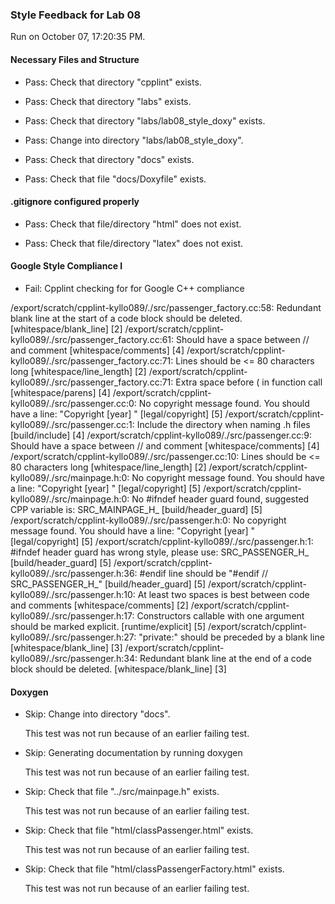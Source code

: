 ### Style Feedback for Lab 08

Run on October 07, 17:20:35 PM.


#### Necessary Files and Structure

+ Pass: Check that directory "cpplint" exists.

+ Pass: Check that directory "labs" exists.

+ Pass: Check that directory "labs/lab08_style_doxy" exists.

+ Pass: Change into directory "labs/lab08_style_doxy".

+ Pass: Check that directory "docs" exists.

+ Pass: Check that file "docs/Doxyfile" exists.


#### .gitignore configured properly

+ Pass: Check that file/directory "html" does not exist.

+ Pass: Check that file/directory "latex" does not exist.


#### Google Style Compliance I

+ Fail: Cpplint checking for for Google C++ compliance

/export/scratch/cpplint-kyllo089/./src/passenger_factory.cc:58:  Redundant blank line at the start of a code block should be deleted.  [whitespace/blank_line] [2]
/export/scratch/cpplint-kyllo089/./src/passenger_factory.cc:61:  Should have a space between // and comment  [whitespace/comments] [4]
/export/scratch/cpplint-kyllo089/./src/passenger_factory.cc:71:  Lines should be <= 80 characters long  [whitespace/line_length] [2]
/export/scratch/cpplint-kyllo089/./src/passenger_factory.cc:71:  Extra space before ( in function call  [whitespace/parens] [4]
/export/scratch/cpplint-kyllo089/./src/passenger.cc:0:  No copyright message found.  You should have a line: "Copyright [year] <Copyright Owner>"  [legal/copyright] [5]
/export/scratch/cpplint-kyllo089/./src/passenger.cc:1:  Include the directory when naming .h files  [build/include] [4]
/export/scratch/cpplint-kyllo089/./src/passenger.cc:9:  Should have a space between // and comment  [whitespace/comments] [4]
/export/scratch/cpplint-kyllo089/./src/passenger.cc:10:  Lines should be <= 80 characters long  [whitespace/line_length] [2]
/export/scratch/cpplint-kyllo089/./src/mainpage.h:0:  No copyright message found.  You should have a line: "Copyright [year] <Copyright Owner>"  [legal/copyright] [5]
/export/scratch/cpplint-kyllo089/./src/mainpage.h:0:  No #ifndef header guard found, suggested CPP variable is: SRC_MAINPAGE_H_  [build/header_guard] [5]
/export/scratch/cpplint-kyllo089/./src/passenger.h:0:  No copyright message found.  You should have a line: "Copyright [year] <Copyright Owner>"  [legal/copyright] [5]
/export/scratch/cpplint-kyllo089/./src/passenger.h:1:  #ifndef header guard has wrong style, please use: SRC_PASSENGER_H_  [build/header_guard] [5]
/export/scratch/cpplint-kyllo089/./src/passenger.h:36:  #endif line should be "#endif  // SRC_PASSENGER_H_"  [build/header_guard] [5]
/export/scratch/cpplint-kyllo089/./src/passenger.h:10:  At least two spaces is best between code and comments  [whitespace/comments] [2]
/export/scratch/cpplint-kyllo089/./src/passenger.h:17:  Constructors callable with one argument should be marked explicit.  [runtime/explicit] [5]
/export/scratch/cpplint-kyllo089/./src/passenger.h:27:  "private:" should be preceded by a blank line  [whitespace/blank_line] [3]
/export/scratch/cpplint-kyllo089/./src/passenger.h:34:  Redundant blank line at the end of a code block should be deleted.  [whitespace/blank_line] [3]


#### Doxygen

+ Skip: Change into directory "docs".

  This test was not run because of an earlier failing test.

+ Skip: Generating documentation by running doxygen

  This test was not run because of an earlier failing test.

+ Skip: Check that file "../src/mainpage.h" exists.

  This test was not run because of an earlier failing test.

+ Skip: Check that file "html/classPassenger.html" exists.

  This test was not run because of an earlier failing test.

+ Skip: Check that file "html/classPassengerFactory.html" exists.

  This test was not run because of an earlier failing test.

